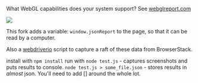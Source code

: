 What WebGL capabilities does your system support?  See [webglreport.com](http://webglreport.com)

<a href="" target="_blank"><img src="https://f.cloud.github.com/assets/782098/1811414/b24620a4-6e53-11e3-9f72-576bb8fbb1f0.png" /></a>

This fork adds a variable: `window.jsonReport` to the page, so that it can be read by a computer.

Also a [webdriverio](http://webdriver.io) script to capture a raft of these data from BrowserStack.

install with `npm install`
run with `node test.js` - captures screenshots and puts results to console.
`node test.js > some_file.json` - stores results in _almost_ json. You'll need to add [] around the whole lot. 

